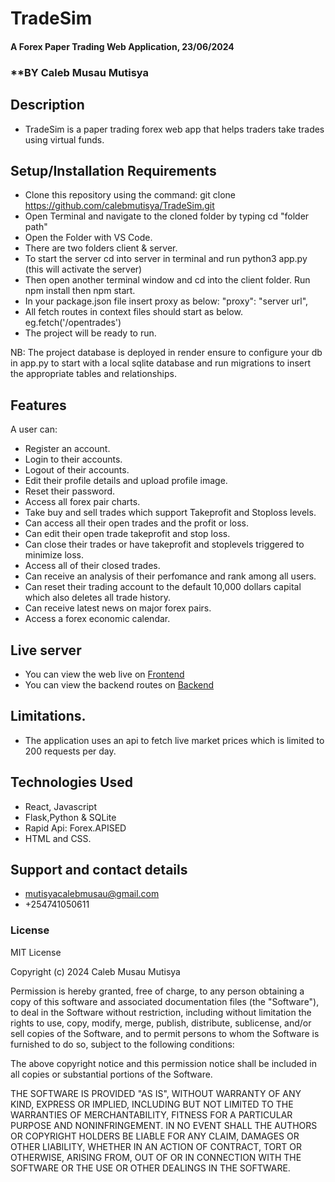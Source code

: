 # TradeSim
#### A Forex Paper Trading Web Application, 23/06/2024
### **BY Caleb Musau Mutisya
## Description
 - TradeSim is a paper trading forex web app that helps traders take trades using virtual funds.

## Setup/Installation Requirements
- Clone this repository using the command: git clone https://github.com/calebmutisya/TradeSim.git
- Open Terminal and navigate to the cloned folder by typing cd "folder path"
- Open the Folder with VS Code.
- There are two folders client & server.
- To start the server cd into server in terminal and run python3 app.py (this will activate the server)
- Then open another terminal window and cd into the client folder. Run npm install then npm start.
- In your package.json file insert proxy as below:
    "proxy": "server url",
- All fetch routes in context files should start as below.
    eg.fetch('/opentrades')
- The project will be ready to run.

NB: The project database is deployed in render ensure to configure your db in app.py to start with a local sqlite database and run migrations to insert the appropriate tables and relationships.



## Features
A user can:
 - Register an account.
 - Login to their accounts.
 - Logout of their accounts.
 - Edit their profile details and upload profile image.
 - Reset their password.
 - Access all forex pair charts.
 - Take buy and sell trades which support Takeprofit and Stoploss levels.
 - Can access all their open trades and the profit or loss.
 - Can edit their open trade takeprofit and stop loss.
 - Can close their trades or have takeprofit and stoplevels triggered to minimize loss.
 - Access all of their closed trades.
 - Can receive an analysis of their perfomance and rank among all users.
 - Can reset their trading account to the default 10,000 dollars capital which also deletes all trade history.
 - Can receive latest news on major forex pairs.
 - Access a forex economic calendar.

 ## Live server
 - You can view the web live on [Frontend](https://6651c78aeb7d051a4b5fb9c6--singular-hamster-fa1a52.netlify.app/)
 - You can view the backend routes on [Backend](https://tradesimserver.onrender.com)

 ## Limitations.
 - The application uses an api to fetch live market prices which is limited to 200 requests per day.

## Technologies Used
 - React, Javascript
 - Flask,Python & SQLite
 - Rapid Api: Forex.APISED
 - HTML and CSS.

## Support and contact details
 - mutisyacalebmusau@gmail.com
 - +254741050611

### License
MIT License

Copyright (c) 2024 Caleb Musau Mutisya

Permission is hereby granted, free of charge, to any person obtaining a copy
of this software and associated documentation files (the "Software"), to deal
in the Software without restriction, including without limitation the rights
to use, copy, modify, merge, publish, distribute, sublicense, and/or sell
copies of the Software, and to permit persons to whom the Software is
furnished to do so, subject to the following conditions:

The above copyright notice and this permission notice shall be included in all
copies or substantial portions of the Software.

THE SOFTWARE IS PROVIDED "AS IS", WITHOUT WARRANTY OF ANY KIND, EXPRESS OR
IMPLIED, INCLUDING BUT NOT LIMITED TO THE WARRANTIES OF MERCHANTABILITY,
FITNESS FOR A PARTICULAR PURPOSE AND NONINFRINGEMENT. IN NO EVENT SHALL THE
AUTHORS OR COPYRIGHT HOLDERS BE LIABLE FOR ANY CLAIM, DAMAGES OR OTHER
LIABILITY, WHETHER IN AN ACTION OF CONTRACT, TORT OR OTHERWISE, ARISING FROM,
OUT OF OR IN CONNECTION WITH THE SOFTWARE OR THE USE OR OTHER DEALINGS IN THE
SOFTWARE.

